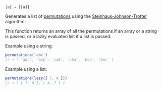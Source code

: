 `[a] → [[a]]`

Generates a list of [permutations](https://en.wikipedia.org/wiki/Permutation)
using the
[Steinhaus-Johnson-Trotter](https://github.com/nodash/steinhaus-johnson-trotter)
algorithm.

This function returns an array of all the permutations if
an array or a string is passed, or a lazily evaluated list if a
list is passed.

Example using a string:

```JavaScript
permutations('abc')
// → [ 'abc', 'acb', 'cab', 'cba', 'bca', 'bac' ]
```

Example using a list:

```JavaScript
permutations(lazy([ 7, 4 ]))
// → [ [ 7, 4 ], [ 4, 7 ] ]
```
